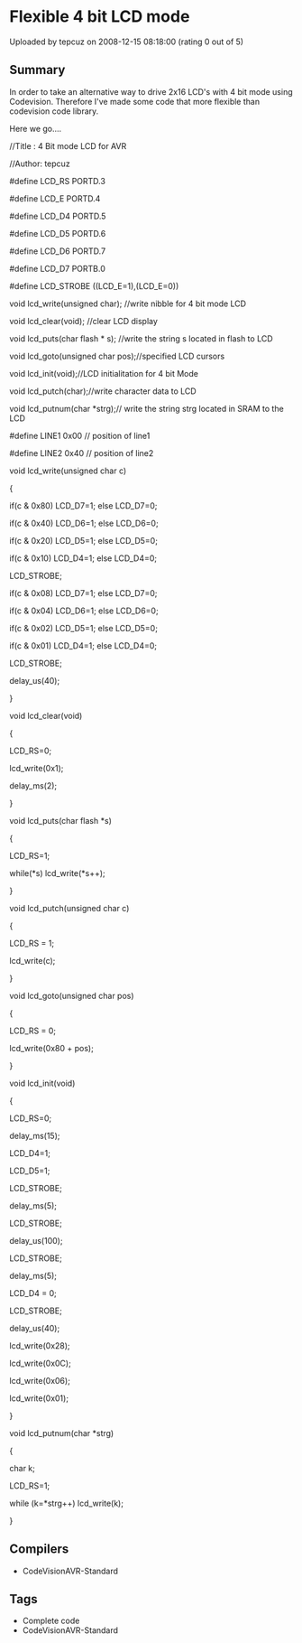 # Flexible 4 bit LCD mode

Uploaded by tepcuz on 2008-12-15 08:18:00 (rating 0 out of 5)

## Summary

In order to take an alternative way to drive 2x16 LCD's with 4 bit mode using Codevision. Therefore I've made some code that more flexible than codevision code library. 


Here we go....  

//Title : 4 Bit mode LCD for AVR  

//Author: tepcuz


#define LCD\_RS PORTD.3  

#define LCD\_E PORTD.4  

#define LCD\_D4 PORTD.5  

#define LCD\_D5 PORTD.6  

#define LCD\_D6 PORTD.7  

#define LCD\_D7 PORTB.0  

#define LCD\_STROBE ((LCD\_E=1),(LCD\_E=0))


void lcd\_write(unsigned char); //write nibble for 4 bit mode LCD


void lcd\_clear(void); //clear LCD display


void lcd\_puts(char flash * s); //write the string s located in flash to LCD


void lcd\_goto(unsigned char pos);//specified LCD cursors


void lcd\_init(void);//LCD initialitation for 4 bit Mode


void lcd\_putch(char);//write character data to LCD


void lcd\_putnum(char *strg);// write the string strg located in SRAM to the LCD


#define LINE1 0x00 // position of line1  

#define LINE2 0x40 // position of line2


void lcd\_write(unsigned char c)  

{  

 if(c & 0x80) LCD\_D7=1; else LCD\_D7=0;  

 if(c & 0x40) LCD\_D6=1; else LCD\_D6=0;  

 if(c & 0x20) LCD\_D5=1; else LCD\_D5=0;  

 if(c & 0x10) LCD\_D4=1; else LCD\_D4=0;  

 LCD\_STROBE;  

 if(c & 0x08) LCD\_D7=1; else LCD\_D7=0;  

 if(c & 0x04) LCD\_D6=1; else LCD\_D6=0;  

 if(c & 0x02) LCD\_D5=1; else LCD\_D5=0;  

 if(c & 0x01) LCD\_D4=1; else LCD\_D4=0;  

 LCD\_STROBE;  

 delay\_us(40);  

} 


void lcd\_clear(void)  

{  

 LCD\_RS=0;  

 lcd\_write(0x1);  

 delay\_ms(2);  

} 


void lcd\_puts(char flash *s)  

{  

 LCD\_RS=1;  

 while(*s) lcd\_write(*s++);  

} 


void lcd\_putch(unsigned char c)  

{  

 LCD\_RS = 1;  

 lcd\_write(c);  

} 


void lcd\_goto(unsigned char pos)  

{  

 LCD\_RS = 0;  

 lcd\_write(0x80 + pos);  

} 


void lcd\_init(void)  

{  

 LCD\_RS=0;  

 delay\_ms(15);  

 LCD\_D4=1;  

 LCD\_D5=1;  

 LCD\_STROBE;  

 delay\_ms(5);


 LCD\_STROBE;  

 delay\_us(100);


 LCD\_STROBE;  

 delay\_ms(5);


 LCD\_D4 = 0;  

 LCD\_STROBE;  

 delay\_us(40);


 lcd\_write(0x28);  

 lcd\_write(0x0C);  

 lcd\_write(0x06);  

 lcd\_write(0x01);  

} 


void lcd\_putnum(char *strg)  

{  

char k;  

LCD\_RS=1;  

while (k=*strg++) lcd\_write(k);  

}

## Compilers

- CodeVisionAVR-Standard

## Tags

- Complete code
- CodeVisionAVR-Standard
